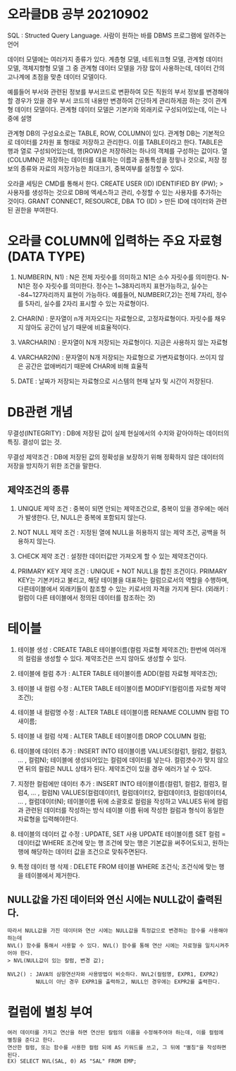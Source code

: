 # 오라클DB 공부 20210902

SQL : Structed Query Language. 사람이 원하는 바를 DBMS 프로그램에 알려주는 언어

데이터 모델에는 여러가지 종류가 있다. 계층형 모델, 네트워크형 모델, 관계형 데이터 모델, 객체지향형 모델
그 중 관계형 데이터 모델을 가장 많이 사용하는데, 데이터 간의 고나계에 초점을 맞춘 데이터 모델이다.

예를들어 부서와 관련된 정보를 부서코드로 변환하여 모든 직원의 부서 정보를 변경해야할 경우가 있을 경우
부서 코드의 내용만 변경하여 간단하게 관리하게끔 하는 것이 관계형 데이터 모델이다.
관계형 데이터 모델은 기본키와 외래키로 구성되어있는데, 이는 나중에 설명

관계형 DB의 구성요소로는 TABLE, ROW, COLUMN이 있다. 
관계형 DB는 기본적으로 데이터를 2차원 표 형태로 저장하고 관리한다. 이를 TABLE이라고 한다.
TABLE은 행과 열로 구성되어있는데, 행(ROW)은 저장하려는 하나의 객체를 구성하는 값이다.
열(COLUMN)은 저장하는 데이터를 대표하는 이름과 공통특성을 정읳나 것으로, 저장 정보의 종류와 자료의
저장가능한 최대크기, 중복여부를 설정할 수 있다.

오라클 세팅은 CMD를 통해서 한다. 
CREATE USER (ID) IDENTIFIED BY (PW); > 사용자를 생성하는 것으로 DB에 엑세스하고 관리, 수정할 수 있는 사용자를 추가하는 것이다.
GRANT CONNECT, RESOURCE, DBA TO (ID) > 만든 ID에 데이터와 관련된 권한을 부여한다.


# 오라클 COLUMN에 입력하는 주요 자료형(DATA TYPE)

1. NUMBER(N, N1) : N은 전체 자릿수를 의미하고 N1은 소수 자릿수를 의미한다. N-N1은 정수 자릿수를 의미한다.
                    정수는 1~38자리까지 표현가능하고, 실수는 -84~127자리까지 표현이 가능하다.
                    예를들어, NUMBER(7,2)는 전체 7자리, 정수를 5자리, 실수를 2자리 표시할 수 있는 자료형이다.

2. CHAR(N) : 문자열이 n개 저자오디는 자료형으로, 고정자료형이다. 자릿수를 채우지 않아도 공간이 남기 때문에 비효율적이다.

3. VARCHAR(N) : 문자열이 N개 저장되는 자료형이다. 지금은 사용하지 않는 자료형

4. VARCHAR2(N) : 문자열이 N개 저장되는 자료형으로 가변자료형이다. 쓰이지 않은 공간은 없애버리기 때문에 CHAR에 비해 효율적

5. DATE : 날짜가 저장되는 자료형으로 시스템의 현재 날자 및 시간이 저장된다.


# DB관련 개념

무결성(INTEGRITY) : DB에 저장된 값이 실제 현실에서의 수치와 같아야하는 데이터의 특징. 결성이 없는 것.

무결성 제약조건 : DB에 저장된 값의 정확성을 보장하기 위해 정확하지 않은 데이터의 저장을 방지하기 위한 조건을 말한다.

## 제약조건의 종류

1. UNIQUE 제약 조건 : 중복이 되면 안되는 제약조건으로, 중복이 있을 경우에는 에러가 발생한다. 단, NULL은 중복에 포함되지 않는다.

2. NOT NULL 제약 조건 : 지정된 열에 NULL을 허용하지 않는 제약 조건, 공백을 허용하지 않는다.

3. CHECK 제약 조건 : 설정한 데이터값만 가져오게 할 수 있는 제약조건이다.

4. PRIMARY KEY 제약 조건 : UNIQUE + NOT NULL을 합친 조건이다. PRIMARY KEY는 기본키라고 불리고, 해당 테이블을 대표하는
                            컬럼으로서의 역할을 수행하며, 다른테이블에서 외래키들이 참조할 수 있는 키로서의 자격을 가지게 된다.
                            (외래키 : 컬럼이 다른 테이블에서 정의된 데이터를 참조하는 것)


# 테이블

1. 테이블 생성 : CREATE TABLE 테이블이름(컬럼 자료형 제약조건);
                한번에 여러개의 컬럼을 생성할 수 있다. 제약조건은 쓰지 않아도 생성할 수 있다.

2. 테이블에 컬럼 추가 : ALTER TABLE 테이블이름 ADD(컬럼 자료형 제약조건);
3. 테이블 내 컬럼 수정 : ALTER TABLE 테이블이름 MODIFY(컬럼이름 자로형 제약조건);
4. 테이블 내 컬럼명 수정 : ALTER TABLE 테이블이름 RENAME COLUMN 컬럼 TO 새이름;
5. 테이블 내 컬럼 삭제 : ALTER TABLE 테이블이름 DROP COLUMN 컬럼;

6. 테이블에 데이터 추가 : INSERT INTO 테이블이름 VALUES(컬럼1, 컬럼2, 컬럼3, ... , 컬럼N);
                          테이블에 생성되어있는 컬럼에 데이터를 넣는다. 컬럼갯수가 맞지 않으면 뒤의 컬럼은 NULL 상태가 된다.
                          제약조건이 있을 경우 에러가 날 수 있다.

7. 지정한 컬럼에만 데이터 추가 : INSERT INTO 테이블이름(컬럼1, 컬럼2, 컬럼3, 컬럼4, ... , 컬럼N)
                                    VALUES(컬럼데이터1, 컬럼데이터2, 컬럼데이터3, 컬럼데이터4, ... , 컬럼데이터N);
                                 테이블이름 뒤에 소괄호로 컬럼을 작성하고 VALUES 뒤에 컬럼과 관련된 데이터를 작성하는 방식
                                 테이블 이름 뒤에 작성한 컬럼과 형식이 동일한 자료형을 입력해야한다.

8. 테이블의 데이터 값 수정 : UPDATE, SET 사용
                            UPDATE 테이블이름 SET 컬럼 = 데이터값 WHERE 조건에 맞는 행
                            조건에 맞는 행은 기본값을 써주어도되고, 원하는 행에 해당하는 데이터 값을 조건으로 맞춰주면된다.

9. 특정 데이터 행 삭제 : DELETE FROM 테이블 WHERE 조건식;
                         조건식에 맞는 행을 테이블에서 제거한다.


## NULL값을 가진 데이터와 연신 시에는 NULL값이 출력된다.
    따라서 NULL값을 가진 데이터와 연산 시에는 NULL값을 특정값으로 변경하는 함수를 사용해야하는데
    NVL() 함수를 통해서 사용할 수 있다. NVL() 함수를 통해 연산 시에는 자료형을 일치시켜주어야 한다.
    > NVL(NULL값이 있는 칼럼, 변경 값);

    NVL2() : JAVA의 삼항연산자와 사용방법이 비슷하다. NVL2(컬럼명, EXPR1, EXPR2)
             NULL이 아닌 경우 EXPR1을 출력하고, NULL인 경우에는 EXPR2를 출력한다.


# 컬럼에 별칭 부여
    여러 데이터를 가지고 연산을 하면 연산된 칼럼의 이름을 수정해주어야 하는데, 이를 컬럼에 별칭을 준다고 한다.
    연산한 컬럼, 또는 함수를 사용한 컬럼 되에 AS 키워드를 쓰고, 그 뒤에 "별칭"을 작성하면 된다.
    EX) SELECT NVL(SAL, 0) AS "SAL" FROM EMP;

    
